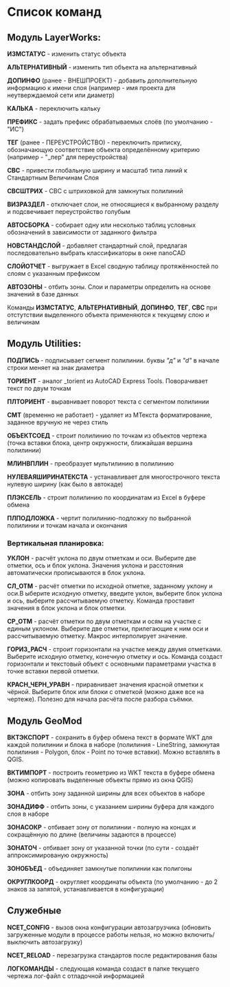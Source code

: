 # Список команд

## Модуль LayerWorks:

**ИЗМСТАТУС** - изменить статус объекта

**АЛЬТЕРНАТИВНЫЙ** - изменить тип объекта на альтернативный

**ДОПИНФО** (ранее - ВНЕШПРОЕКТ) - добавить дополнительную информацию к имени слоя (например - имя проекта для неутверждаемой сети или диаметр)

**КАЛЬКА** - переключить кальку 

**ПРЕФИКС** - задать префикс обрабатываемых слоёв (по умолчанию - "ИС") 

**ТЕГ** (ранее - ПЕРЕУСТРОЙСТВО) - переключить приписку, обозначающую соответствие объекта определённому критерию (например - "_пер" для переустройства)

**СВС** - привести глобальную ширину и масштаб типа линий к Стандартным Величинам Слоя

**СВСШТРИХ** - СВС с штриховкой для замкнутых полилиний

**ВИЗРАЗДЕЛ** - отключает слои, не относящиеся к выбранному разделу и подсвечивает переустройство голубым

**АВТОСБОРКА** - собирает одну или несколько таблиц условных обозначений в зависимости от заданного фильтра

**НОВСТАНДСЛОЙ** - добавляет стандартный слой, предлагая последовательно выбрать классификаторы в окне nanoCAD

**СЛОЙОТЧЕТ** - выгружает в Excel сводную таблицу протяжённостей по слоям с указанным префиксом

**АВТОЗОНЫ** - отбить зоны. Слои и параметры определить на основе значений в базе данных

Команды **ИЗМСТАТУС**, **АЛЬТЕРНАТИВНЫЙ**, **ДОПИНФО**, **ТЕГ**, **СВС** при отстутствии выделенного объекта применяются к текущему слою и величинам

## Модуль Utilities:
	
**ПОДПИСЬ** - подписывает сегмент полилинии. буквы *"д"* и *"d"* в начале строки меняет на знак диаметра

**ТОРИЕНТ** - аналог _torient из AutoCAD Express Tools. Поворачивает текст по двум точкам

**ПЛТОРИЕНТ** - выравнивает поворот текста с сегментом полилинии

**СМТ** (временно не работает) - удаляет из МТекста форматирование, заданное вручную не через стиль

**ОБЪЕКТСОЕД** - строит полилинию по точкам из объектов чертежа (точка вставки блока, центр окружности, ближайшая вершина полилинии)

**МЛИНВПЛИН** - преобразует мультилинию в полилинию

**НУЛЕВАЯШИРИНАТЕКСТА** - устанавливает для многострочного текста нулевую ширину (как было в автокаде)

**ПЛЭКСЕЛЬ** - строит полилинию по координатам из Excel в буфере обмена

**ПЛПОДЛОЖКА** - чертит полилинию-подложку по выбранной полилинии и точкам начала и окончания

### Вертикальная планировка:

**УКЛОН** - расчёт уклона по двум отметкам и оси. Выберите две отметки, ось и блок уклона. Значения уклона и расстояния автоматически прописываются в блок уклона.

**СЛ_ОТМ** - расчёт отметки по исходной отметке, заданному уклону и оси.В ыберите исходную отметку, введите уклон, выберите блок уклона и ось, выберите рассчитываемую отметку. Команда проставит значения в блок уклона и блок отметки.

**СР_ОТМ** - расчёт отметки по двум отметкам и осям на участке с единым уклоном.  Выберите две отметки, прилегающие к ним оси и рассчитываемую отметку. Макрос интерполирует значение.

**ГОРИЗ_РАСЧ** - строит горизонтали на участке между двумя отметками. Выберите исходную отметку, конечную отметку и ось. Команда создаст горизонтали и текстовый объект с основными параметрами участка в точке вставки первой отметки.

**КРАСН_ЧЕРН_УРАВН** - приравнивает значения красной отметки к чёрной. Выберите блок или блоки с отметкой (можно даже все на чертеже). Полезно для начала расчёта после разбора съёмки.

## Модуль GeoMod
	
**ВКТЭКСПОРТ** - сохранить в буфер обмена текст в формате WKT для каждой полилинии и блока в наборе (полилиния - LineString, замкнутая полилиния - Polygon, блок - Point по точке вставки). Можно вставлять в QGIS.

**ВКТИМПОРТ** - построить геометрию из WKT текста в буфере обмена (можно копировать выделенные объекты прямо из окна QGIS)

**ЗОНА** - отбить зону заданной ширины для всех объектов в наборе

**ЗОНАДИФФ** - отбить зоны, с указанием ширины буфера для каждого слоя в наборе

**ЗОНАСОКР** - отбивает зону от полилинии - полную на концах и сокращённую по длине (величины задаются в процессе)

**ЗОНАТОЧ** - отбивает зону от указанной точки (по сути - создаёт аппроксимированую окружность)

**ЗОНОБЪЕД** - объединяет замкнутые полилинии как полигоны

**ОКРУГЛКООРД** - округляет координаты объекта (по умолчанию - до 2 знаков за запятой, устанавливается в конфигурации)

## Служебные

**NCET_CONFIG** - вызов окна конфигурации автозагрузчика (обновить загруженные модули в процессе работы нельзя, но можно включить/выключить автозагрузку)

**NCET_RELOAD** - перезагрузка стандартов после редактирования базы

**ЛОГКОМАНДЫ** - следующая команда создаст в папке текущего чертежа лог-файл с отладочной информацией